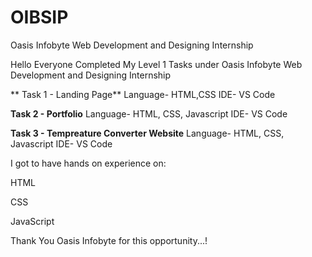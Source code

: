# OIBSIP
Oasis Infobyte Web Development and Designing Internship

Hello Everyone Completed My Level 1 Tasks under Oasis Infobyte Web Development and Designing Internship

** Task 1 - Landing Page** Language- HTML,CSS IDE- VS Code

**Task 2 - Portfolio** Language- HTML, CSS, Javascript IDE- VS Code

**Task 3 - Tempreature Converter Website** Language- HTML, CSS, Javascript IDE- VS Code

I got to have hands on experience on:

HTML

CSS

JavaScript

Thank You Oasis Infobyte for this opportunity...!
